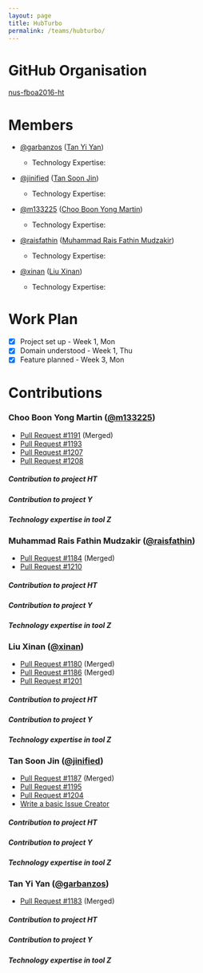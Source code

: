 ```yaml
---
layout: page
title: HubTurbo
permalink: /teams/hubturbo/
---
```


# GitHub Organisation
[nus-fboa2016-ht](https://github.com/nus-fboa2016-ht)

# Members

 - [@garbanzos](https://github.com/garbanzos)
   ([Tan Yi Yan](http://garbanzos.github.io))
   - Technology Expertise:

 - [@jinified](https://github.com/jinified)
   ([Tan Soon Jin](http://jinified.github,io))
   - Technology Expertise:

 - [@m133225](https://github.com/m133225)
   ([Choo Boon Yong Martin](http://m133225.github.io))
   - Technology Expertise:

 - [@raisfathin](https://github.com/raisfathin)
   ([Muhammad Rais Fathin Mudzakir](http://raisfathin.github.io))
   - Technology Expertise:

 - [@xinan](https://github.com/xinan)
   ([Liu Xinan](http://xinan.io))
   - Technology Expertise:

# Work Plan

* [x] Project set up - Week 1, Mon
* [x] Domain understood - Week 1, Thu
* [x] Feature planned - Week 3, Mon

# Contributions

### Choo Boon Yong Martin ([@m133225](https://github.com/m133225))

* [Pull Request #1191](https://github.com/HubTurbo/HubTurbo/pull/1191) (Merged)
* [Pull Request #1193](https://github.com/HubTurbo/HubTurbo/pull/1193)
* [Pull Request #1207](https://github.com/HubTurbo/HubTurbo/pull/1207)
* [Pull Request #1208](https://github.com/HubTurbo/HubTurbo/pull/1208)

##### Contribution to project HT


##### Contribution to project Y

##### Technology expertise in tool Z

### Muhammad Rais Fathin Mudzakir ([@raisfathin](https://github.com/raisfathin))

* [Pull Request #1184](https://github.com/HubTurbo/HubTurbo/pull/1184) (Merged)
* [Pull Request #1210](https://github.com/HubTurbo/HubTurbo/pull/1210)

##### Contribution to project HT

##### Contribution to project Y

##### Technology expertise in tool Z

### Liu Xinan ([@xinan](https://github.com/xinan))

* [Pull Request #1180](https://github.com/HubTurbo/HubTurbo/pull/1180) (Merged)
* [Pull Request #1186](https://github.com/HubTurbo/HubTurbo/pull/1186) (Merged)
* [Pull Request #1201](https://github.com/HubTurbo/HubTurbo/pull/1201)

##### Contribution to project HT

##### Contribution to project Y

##### Technology expertise in tool Z

### Tan Soon Jin ([@jinified](https://github.com/jinified))

* [Pull Request #1187](https://github.com/HubTurbo/HubTurbo/pull/1187) (Merged)
* [Pull Request #1195](https://github.com/HubTurbo/HubTurbo/pull/1195)
* [Pull Request #1204](https://github.com/HubTurbo/HubTurbo/pull/1204)
* [Write a basic Issue Creator](https://github.com/jinified/HubTurbo/tree/issue-creator/src/main/java/ui/components/issue_creators)

##### Contribution to project HT

##### Contribution to project Y

##### Technology expertise in tool Z

### Tan Yi Yan ([@garbanzos](https://github.com/garbanzos))

* [Pull Request #1183](https://github.com/HubTurbo/HubTurbo/pull/1183) (Merged)

##### Contribution to project HT

##### Contribution to project Y

##### Technology expertise in tool Z

